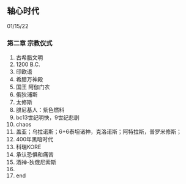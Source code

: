 ## 轴心时代  

01/15/22  

### 第二章 宗教仪式  
1. 古希腊文明  
2. 1200 B.C.
3. 印欧语  
4. 希腊万神殿  
5. 国王 阿伽门农  
6. 俄狄浦斯  
7. 太修斯  
8. 腓尼基人：紫色燃料  
9. bc13世纪明快，9世纪悲剧  
10. chaos
11. 盖亚；乌拉诺斯；6+6泰坦诸神，克洛诺斯；阿特拉斯，普罗米修斯；
12. 400年黑暗时代  
13. 科瑞KORE  
14. 承认恐惧和痛苦  
15. 酒神-狄俄尼索斯  
16. 
17. end
